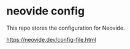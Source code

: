 # neovide config

This repo stores the configuration for Neovide.

https://neovide.dev/config-file.html
